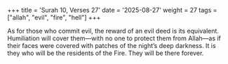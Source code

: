 +++
title = 'Surah 10, Verses 27'
date = '2025-08-27'
weight = 27
tags = ["allah", "evil", "fire", "hell"]
+++

As for those who commit evil, the reward of an evil deed is its equivalent. Humiliation will cover them—with no one to protect them from Allah—as if their faces were covered with patches of the night’s deep darkness. It is they who will be the residents of the Fire. They will be there forever.
